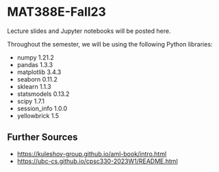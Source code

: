 # MAT388E-Fall23

Lecture slides and Jupyter notebooks will be posted here.

Throughout the semester, we will be using the following Python libraries:

- numpy               1.21.2
- pandas              1.3.3
- matplotlib          3.4.3
- seaborn             0.11.2
- sklearn             1.1.3
- statsmodels         0.13.2
- scipy               1.7.1
- session_info        1.0.0
- yellowbrick         1.5


## Further Sources

- https://kuleshov-group.github.io/aml-book/intro.html
- https://ubc-cs.github.io/cpsc330-2023W1/README.html
